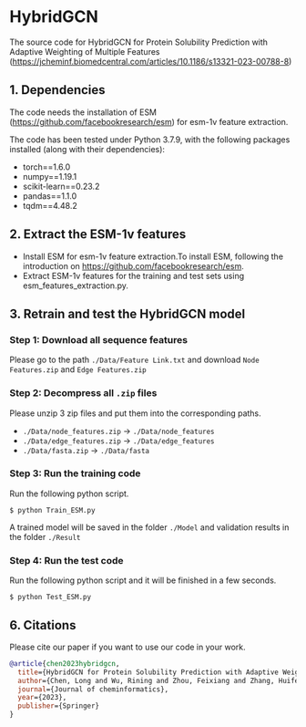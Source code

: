 # HybridGCN
The source code for HybridGCN for Protein Solubility Prediction with Adaptive Weighting of Multiple Features (https://jcheminf.biomedcentral.com/articles/10.1186/s13321-023-00788-8)

## 1. Dependencies
The code needs the installation of ESM (https://github.com/facebookresearch/esm) for esm-1v feature extraction. 

The code has been tested under Python 3.7.9, with the following packages installed (along with their dependencies):
- torch==1.6.0
- numpy==1.19.1
- scikit-learn==0.23.2
- pandas==1.1.0
- tqdm==4.48.2

## 2. Extract the ESM-1v features
- Install ESM for esm-1v feature extraction.To install ESM, following the introduction on https://github.com/facebookresearch/esm.
- Extract ESM-1v features for the training and test sets using esm_features_extraction.py.

## 3. Retrain and test the HybridGCN model
### Step 1: Download all sequence features
Please go to the path `./Data/Feature Link.txt` and download `Node Features.zip` and `Edge Features.zip`

### Step 2: Decompress all `.zip` files
Please unzip 3 zip files and put them into the corresponding paths.
- `./Data/node_features.zip` -> `./Data/node_features`
- `./Data/edge_features.zip` -> `./Data/edge_features`
- `./Data/fasta.zip` -> `./Data/fasta`

### Step 3: Run the training code
Run the following python script.
```
$ python Train_ESM.py
```
A trained model will be saved in the folder `./Model` and validation results in the folder `./Result`

### Step 4: Run the test code
Run the following python script and it will be finished in a few seconds.
```
$ python Test_ESM.py
```

## 6. Citations
Please cite our paper if you want to use our code in your work.
```bibtex
@article{chen2023hybridgcn,
  title={HybridGCN for Protein Solubility Prediction with Adaptive Weighting of Multiple Features},
  author={Chen, Long and Wu, Rining and Zhou, Feixiang and Zhang, Huifeng and Liu, Jian K},
  journal={Journal of cheminformatics},
  year={2023},
  publisher={Springer}
}
